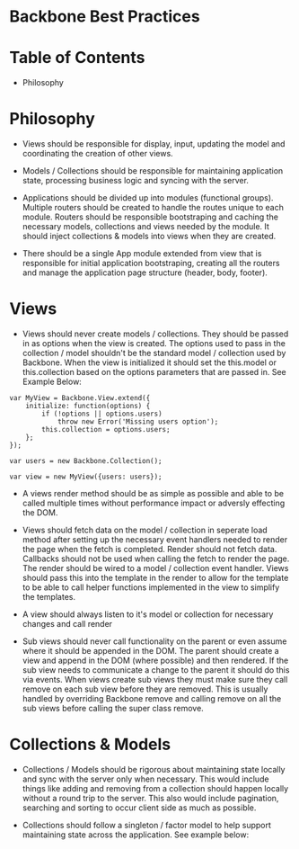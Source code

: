 Backbone Best Practices
=======================

# Table of Contents
* Philosophy

# Philosophy

* Views should be responsible for display, input, updating the model and coordinating the creation of other views.

* Models / Collections should be responsible for maintaining application state, processing business logic and syncing with the server.

* Applications should be divided up into modules (functional groups).  Multiple routers should be created to handle the routes unique to each module.  Routers should be responsible bootstraping and caching the necessary models, collections and views needed by the module.  It should inject collections & models into views when they are created.

* There should be a single App module extended from view that is responsible for initial application bootstraping, creating all the routers and manage the application page structure (header, body, footer).

# Views

* Views should never create models / collections.  They should be passed in as options when the view is created.  The options used to pass in the collection / model shouldn't be the standard model / collection used by Backbone.  When the view is initialized it should set the this.model or this.collection based on the options parameters that are passed in.  See Example Below:
```code
var MyView = Backbone.View.extend({
    initialize: function(options) {
        if (!options || options.users)
            throw new Error('Missing users option');
        this.collection = options.users;
	};
});

var users = new Backbone.Collection();

var view = new MyView({users: users});
```

* A views render method should be as simple as possible and able to be called multiple times without performance impact or adversly effecting the DOM.

* Views should fetch data on the model / collection in seperate load method after setting up the necessary event handlers needed to render the page when the fetch is completed.  Render should not fetch data.  Callbacks should not be used when calling the fetch to render the page.  The render should be wired to a model / collection event handler.
Views should pass this into the template in the render to allow for the template to be able to call helper functions implemented in the view to simplify the templates.

* A view should always listen to it's model or collection for necessary changes and call render

* Sub views should never call functionality on the parent or even assume where it should be appended in the DOM.  The parent should create a view and append in the DOM (where possible) and then rendered.  If the sub view needs to communicate a change to the parent it should do this via events.
When views create sub views they must make sure they call remove on each sub view before they are removed.  This is usually handled by overriding Backbone remove and calling remove on all the sub views before calling the super class remove.

# Collections & Models

* Collections / Models should be rigorous about maintaining state locally and sync with the server only when necessary.  This would include things like adding and removing from a collection should happen locally without a round trip to the server.  This also would include pagination, searching and sorting to occur client side as much as possible.

* Collections should follow a singleton / factor model to help support maintaining state across the application.  See example below:
